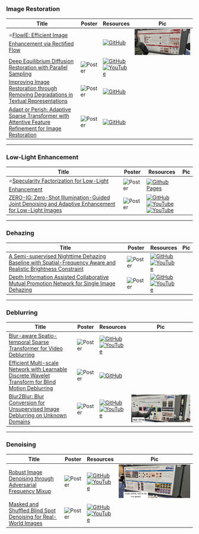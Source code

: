 ### Image Restoration
|Title|Poster|Resources|Pic|
|------|------|------|------|
| ⭐[FlowIE: Efficient Image Enhancement via Rectified Flow](https://openaccess.thecvf.com/content/CVPR2024/html/Zhu_FlowIE_Efficient_Image_Enhancement_via_Rectified_Flow_CVPR_2024_paper.html) | | [![GitHub](https://img.shields.io/github/stars/EternalEvan/FlowIE?style=social)](https://github.com/EternalEvan/FlowIE)| ![Pic](https://github.com/HeChengHui/CVPR2024/blob/main/Papers/Topics/Image%20Restoration/assets/WhatsApp%20Image%202024-07-03%20at%2015.09.13.jpeg)
| [Deep Equilibrium Diffusion Restoration with Parallel Sampling ](https://openaccess.thecvf.com/content/CVPR2024/html/Cao_Deep_Equilibrium_Diffusion_Restoration_with_Parallel_Sampling_CVPR_2024_paper.html)| ![Poster](https://github.com/HeChengHui/CVPR2024/blob/main/Papers/Topics/Image%20Restoration/assets/31759.png) | [![GitHub](https://img.shields.io/github/stars/caojiezhang/DeqIR?style=social)](https://github.com/caojiezhang/DeqIR)<br> [![YouTube](https://img.shields.io/badge/YouTube-%23FF0000.svg?style=for-the-badge&logo=YouTube&logoColor=white)](https://www.youtube.com/watch?v=0D_iZe8sXV0)
| [Improving Image Restoration through Removing Degradations in Textual Representations ](https://openaccess.thecvf.com/content/CVPR2024/html/Lin_Improving_Image_Restoration_through_Removing_Degradations_in_Textual_Representations_CVPR_2024_paper.html)| ![Poster](https://github.com/HeChengHui/CVPR2024/blob/main/Papers/Topics/Image%20Restoration/assets/31484.png) | [![GitHub](https://img.shields.io/github/stars/mrluin/TextualDegRemoval?style=social)](https://github.com/mrluin/TextualDegRemoval)
| [Adapt or Perish: Adaptive Sparse Transformer with Attentive Feature Refinement for Image Restoration ](https://openaccess.thecvf.com/content/CVPR2024/html/Zhou_Adapt_or_Perish_Adaptive_Sparse_Transformer_with_Attentive_Feature_Refinement_CVPR_2024_paper.html)| ![Poster](https://cvpr.thecvf.com/media/PosterPDFs/CVPR%202024/29906.png?t=1717317183.528626) | [![GitHub](https://img.shields.io/github/stars/joshyZhou/AST?style=social)](https://github.com/joshyZhou/AST)

---

### Low-Light Enhancement
|Title|Poster|Resources|Pic|
|------|------|------|------|
| ⭐[Specularity Factorization for Low-Light Enhancement ](https://openaccess.thecvf.com/content/CVPR2024/html/Saini_Specularity_Factorization_for_Low-Light_Enhancement_CVPR_2024_paper.html) | ![Poster](https://github.com/HeChengHui/CVPR2024/blob/main/Papers/Topics/Image%20Restoration/assets/31007.png) | [![Github Pages](https://img.shields.io/badge/github%20pages-121013?style=for-the-badge&logo=github&logoColor=white)](https://sophont01.github.io/data/projects/RSFNet/)| 
| [ZERO-IG: Zero-Shot Illumination-Guided Joint Denoising and Adaptive Enhancement for Low-Light Images ](https://openaccess.thecvf.com/content/CVPR2024/html/Shi_ZERO-IG_Zero-Shot_Illumination-Guided_Joint_Denoising_and_Adaptive_Enhancement_for_Low-Light_CVPR_2024_paper.html)| ![Poster](https://github.com/HeChengHui/CVPR2024/blob/main/Papers/Topics/Image%20Restoration/assets/30262.png) | [![GitHub](https://img.shields.io/github/stars/Doyle59217/ZeroIG?style=social)](https://github.com/Doyle59217/ZeroIG)<br> [![YouTube](https://img.shields.io/badge/YouTube-%23FF0000.svg?style=for-the-badge&logo=YouTube&logoColor=white)](https://www.youtube.com/watch?v=Nerh7mq7qq8)<br> [![YouTube](https://img.shields.io/badge/YouTube-%23FF0000.svg?style=for-the-badge&logo=YouTube&logoColor=white)](https://www.youtube.com/watch?v=38jMdgqyDng)

---

### Dehazing
|Title|Poster|Resources|Pic|
|------|------|------|------|
| [A Semi-supervised Nighttime Dehazing Baseline with Spatial-Frequency Aware and Realistic Brightness Constraint ](https://openaccess.thecvf.com/content/CVPR2024/html/Cong_A_Semi-supervised_Nighttime_Dehazing_Baseline_with_Spatial-Frequency_Aware_and_Realistic_CVPR_2024_paper.html) | ![Poster](https://cvpr.thecvf.com/media/PosterPDFs/CVPR%202024/31865.png?t=1714357449.1005368) | [![GitHub](https://img.shields.io/github/stars/Xiaofeng-life/SFSNiD?style=social)](https://github.com/Xiaofeng-life/SFSNiD)<br> [![YouTube](https://img.shields.io/badge/YouTube-%23FF0000.svg?style=for-the-badge&logo=YouTube&logoColor=white)](https://www.youtube.com/watch?v=Z9KZDnGKUi4)
| [Depth Information Assisted Collaborative Mutual Promotion Network for Single Image Dehazing ](https://openaccess.thecvf.com/content/CVPR2024/html/Zhang_Depth_Information_Assisted_Collaborative_Mutual_Promotion_Network_for_Single_Image_CVPR_2024_paper.html)| ![Poster](https://cvpr.thecvf.com/media/PosterPDFs/CVPR%202024/29800.png?t=1716886426.2519374) | [![GitHub](https://img.shields.io/github/stars/zhoushen1/DIACMPN?style=social)](https://github.com/zhoushen1/DIACMPN)<br> [![YouTube](https://img.shields.io/badge/YouTube-%23FF0000.svg?style=for-the-badge&logo=YouTube&logoColor=white)](https://www.youtube.com/watch?v=PgC5iKv0US4)

---

### Deblurring
|Title|Poster|Resources|Pic|
|------|------|------|------|
| [Blur-aware Spatio-temporal Sparse Transformer for Video Deblurring  ](https://openaccess.thecvf.com/content/CVPR2024/html/Zhang_Blur-aware_Spatio-temporal_Sparse_Transformer_for_Video_Deblurring_CVPR_2024_paper.html)| ![Poster](https://cvpr.thecvf.com/media/PosterPDFs/CVPR%202024/30677.png?t=1716898909.9325092) | [![GitHub](https://img.shields.io/github/stars/huicongzhang/BSSTNet?style=social)](https://github.com/huicongzhang/BSSTNet)<br> [![YouTube](https://img.shields.io/badge/YouTube-%23FF0000.svg?style=for-the-badge&logo=YouTube&logoColor=white)](https://www.youtube.com/watch?v=E5ccs75YJpc)
| [Efficient Multi-scale Network with Learnable Discrete Wavelet Transform for Blind Motion Deblurring ](https://openaccess.thecvf.com/content/CVPR2024/html/Gao_Efficient_Multi-scale_Network_with_Learnable_Discrete_Wavelet_Transform_for_Blind_CVPR_2024_paper.html)| ![Poster](https://github.com/HeChengHui/CVPR2024/blob/main/Papers/Topics/Image%20Restoration/assets/29748.png)| [![GitHub](https://img.shields.io/github/stars/thqiu0419/MLWNet?style=social)](https://github.com/thqiu0419/MLWNet)
| [Blur2Blur: Blur Conversion for Unsupervised Image Deblurring on Unknown Domains ](https://openaccess.thecvf.com/content/CVPR2024/html/Pham_Blur2Blur_Blur_Conversion_for_Unsupervised_Image_Deblurring_on_Unknown_Domains_CVPR_2024_paper.html)| ![Poster](https://github.com/HeChengHui/CVPR2024/blob/main/Papers/Topics/Image%20Restoration/assets/31281.png) | [![GitHub](https://img.shields.io/github/stars/VinAIResearch/Blur2Blur?style=social)](https://github.com/VinAIResearch/Blur2Blur)<br> [![YouTube](https://img.shields.io/badge/YouTube-%23FF0000.svg?style=for-the-badge&logo=YouTube&logoColor=white)](https://www.youtube.com/watch?v=CMjxtElp9g4)| ![Pic](https://github.com/HeChengHui/CVPR2024/blob/main/Papers/Topics/Image%20Restoration/assets/WhatsApp%20Image%202024-07-03%20at%2015.42.32.jpeg)

---

### Denoising
|Title|Poster|Resources|Pic|
|------|------|------|------|
| [Robust Image Denoising through Adversarial Frequency Mixup](https://openaccess.thecvf.com/content/CVPR2024/html/Ryou_Robust_Image_Denoising_through_Adversarial_Frequency_Mixup_CVPR_2024_paper.html) | ![Poster](https://cvpr.thecvf.com/media/PosterPDFs/CVPR%202024/30677.png?t=1716898909.9325092) | [![GitHub](https://img.shields.io/github/stars/dhryougit/AFM?style=social)](https://github.com/dhryougit/AFM)<br> [![YouTube](https://img.shields.io/badge/YouTube-%23FF0000.svg?style=for-the-badge&logo=YouTube&logoColor=white)](https://www.youtube.com/watch?v=zQ0pwFSk7uo)| ![Pic](https://github.com/HeChengHui/CVPR2024/blob/main/Papers/Topics/Image%20Restoration/assets/WhatsApp%20Image%202024-07-03%20at%2015.33.14.jpeg)
|[ Masked and Shuffled Blind Spot Denoising for Real-World Images ](https://openaccess.thecvf.com/content/CVPR2024/html/Chihaoui_Masked_and_Shuffled_Blind_Spot_Denoising_for_Real-World_Images_CVPR_2024_paper.html)| ![Poster](https://cvpr.thecvf.com/media/PosterPDFs/CVPR%202024/31552.png?t=1717287533.879461) | [![GitHub](https://img.shields.io/github/stars/hamadichihaoui/mash?style=social)](https://github.com/hamadichihaoui/mash)<br> [![YouTube](https://img.shields.io/badge/YouTube-%23FF0000.svg?style=for-the-badge&logo=YouTube&logoColor=white)](https://www.youtube.com/watch?v=Hfde622TB-I)
